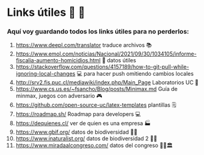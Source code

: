 # Links útiles 🔗 🤙
### Aquí voy guardando todos los links útiles para no perderlos:
1. https://www.deepl.com/translator traduce archivos 📚
2. https://www.emol.com/noticias/Nacional/2021/09/30/1034105/informe-fiscalia-aumento-homicidios.html 📰 datos útiles
3. https://stackoverflow.com/questions/4157189/how-to-git-pull-while-ignoring-local-changes 💻 para hacer push omitiendo cambios locales 
4. http://srv2.fis.puc.cl/mediawiki/index.php/Main_Page Laboratorios UC 🔬
5. https://www.cs.us.es/~fsancho/Blog/posts/Minimax.md Guía de minmax, juegos con adversario 🎮
6. https://github.com/open-source-uc/latex-templates plantillas 🗒️
7. https://roadmap.sh/ Roadmap para developers 💻
8. https://dequienes.cl/ ver de quien es una empresa 🏭
9. https://www.gbif.org/ datos de biodiversidad 🌴🐒
10. https://www.inaturalist.org/ datos de biodiversidad 2 🐅🌱
11. https://www.miradaalcongreso.com/ datos del congreso 👨‍⚖️🏛️
